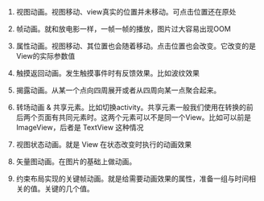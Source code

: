 1. 视图动画。视图移动、view真实的位置并未移动。可点击位置还在原处

2. 帧动画。就和放电影一样，一帧一帧的播放，图片过大容易出现OOM

3. 属性动画。视图移动、其位置也会随着移动。点击位置也会改变。它改变的是View的实际参数值

4. 触摸返回动画。发生触摸事件时有反馈效果。比如波纹效果

5. 揭露动画。从某一个点向四周展开或者从四周向某一点聚合起来。

6. 转场动画 & 共享元素。比如切换activity。共享元素一般我们使用在转换的前后两个页面有共同元素时。这两个元素可以不是同一个View。比如可以前是 ImageView，后者是 TextView 这种情况

7. 视图状态动画。就是 View 在状态改变时执行的动画效果

8. 矢量图动画。在图片的基础上做动画。

9. 约束布局实现的关键帧动画。就是给需要动画效果的属性，准备一组与时间相关的值。关键的几个值。